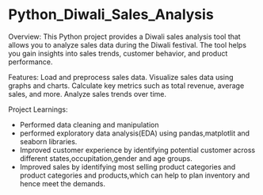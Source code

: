# Python_Diwali_Sales_Analysis
Overview:
This Python project provides a Diwali sales analysis tool that allows you to analyze sales data during the Diwali festival. The tool helps you gain insights into sales trends, customer behavior, and product performance.

Features:
Load and preprocess sales data.
Visualize sales data using graphs and charts.
Calculate key metrics such as total revenue, average sales, and more.
Analyze sales trends over time.

Project Learnings:
* Performed data cleaning and manipulation
* performed exploratory data analysis(EDA) using pandas,matplotlit and seaborn libraries.
* Improved customer experience by identifying potential customer across different states,occupitation,gender and age groups.
* Improved sales by identifying most selling product categories and product categories and products,which can help to plan inventory and hence meet the demands.
